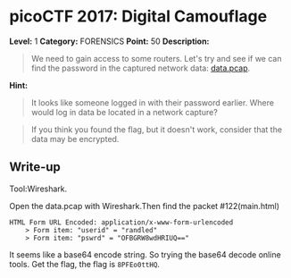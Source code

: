 # picoCTF 2017: Digital Camouflage

**Level:** 1 **Category:** FORENSICS **Point:** 50 **Description:**

>We need to gain access to some routers. Let's try and see if we can find the password in the captured network data: [data.pcap](https://github.com/nxe4ctf/ctfwriteup/raw/master/picoCTF_2017/Level_1/FORENSICS/Digital_Camouflage/data.pcap).

**Hint:**

<blockquote>It looks like someone logged in with their password earlier. Where would log in data be located in a network capture?</blockquote>
<blockquote>If you think you found the flag, but it doesn't work, consider that the data may be encrypted. </blockquote> 

## Write-up

Tool:Wireshark.

Open the data.pcap with Wireshark.Then find the packet #122(main.html)
```
HTML Form URL Encoded: application/x-www-form-urlencoded
    > Form item: "userid" = "randled"
    > Form item: "pswrd" = "OFBGRW8wdHRIUQ=="
```
It seems like a base64 encode string. So trying the base64 decode online tools. 
Get the flag, the flag is `8PFEo0ttHQ`.